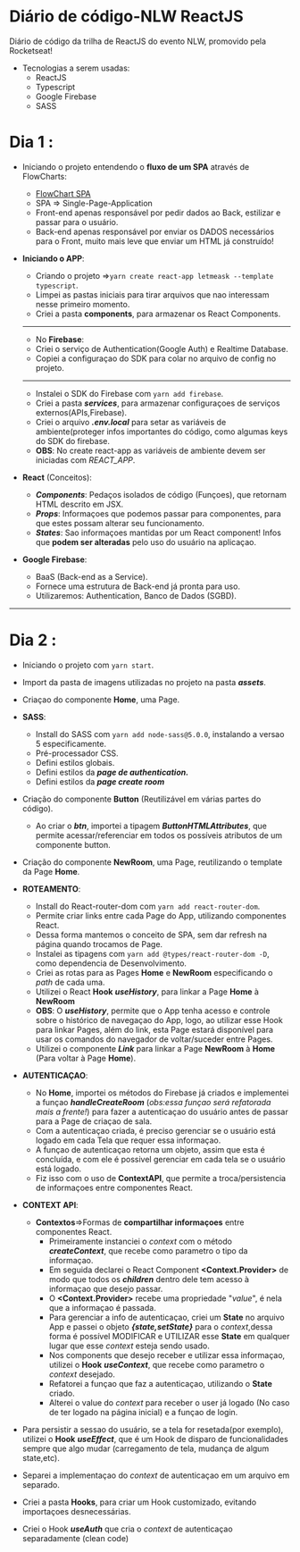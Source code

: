# Diário de código-NLW ReactJS

Diário de código da trilha de ReactJS do evento NLW, promovido pela Rocketseat!

 - Tecnologias a serem usadas:	
	 - ReactJS
	 - Typescript
	 - Google Firebase
	 - SASS

# Dia 1 : 

 - Iniciando o projeto entendendo o **fluxo de um SPA** através de FlowCharts:
	- [FlowChart SPA](https://whimsical.com/fluxo-spa-single-page-app-EiEQvGFrXsRczjjKJdYEPV)
	- SPA => Single-Page-Application
	- Front-end apenas responsável por pedir dados ao Back, estilizar e passar para o usuário.
	- Back-end apenas responsável por enviar os DADOS necessários para o Front, muito mais leve que enviar um HTML já construído!	 
			 

 - **Iniciando o APP**:
	- Criando o projeto =>`yarn create react-app letmeask --template typescript`.
	- Limpei as pastas iniciais para tirar arquivos que nao interessam nesse primeiro momento.
	- Criei a pasta **components**, para armazenar os React Components.
	- -----
	- No **Firebase**:
	- Criei o serviço de Authentication(Google Auth) e Realtime Database.
	- Copiei a configuraçao do SDK para colar no arquivo de config no projeto.
	- -----
	- Instalei o SDK do Firebase com `yarn add firebase`. 
	- Criei a pasta ***services***, para armazenar configuraçoes de serviços externos(APIs,Firebase).
	- Criei o arquivo ***.env.local*** para setar as variáveis de ambiente(proteger infos importantes do código, como algumas keys do SDK do firebase. 
	- **OBS**: No create react-app as variáveis de ambiente devem ser iniciadas com *REACT_APP*.
		 
 - **React** (Conceitos):
	- ***Components***: Pedaços isolados de código (Funçoes),  que retornam HTML descrito em JSX. 
	- ***Props***: Informaçoes que podemos passar para componentes, para que estes possam alterar seu funcionamento.
	- ***States***: Sao informaçoes mantidas por um React component! Infos que **podem ser alteradas** pelo uso do usuário na aplicaçao.
		 
 - **Google Firebase**:
	- BaaS (Back-end as a Service).
	- Fornece uma estrutura de Back-end já pronta para uso.
	- Utilizaremos: Authentication, Banco de Dados (SGBD).		 
---
 
# Dia 2 : 

 - Iniciando o projeto com `yarn start`.
 - Import da pasta de imagens utilizadas no projeto na pasta ***assets***.
 - Criaçao do componente **Home**, uma Page.  	
 - **SASS**:
 	-  Install do SASS com `yarn add node-sass@5.0.0`, instalando a versao 5 especificamente.
	- Pré-processador CSS.
	- Defini estilos globais.
	- Defini estilos da ***page de authentication.***
	- Defini estilos da ***page create room***
	
 - Criação do componente **Button** (Reutilizável em várias partes do código).
 	- Ao criar o ***btn***, importei a tipagem ***ButtonHTMLAttributes***, que permite acessar/referenciar em todos os possíveis atributos de um componente button.
 - Criação do componente **NewRoom**, uma Page, reutilizando o template da Page **Home**.

  - **ROTEAMENTO**:
  	- Install do React-router-dom com `yarn add react-router-dom`.
  	- Permite criar links entre cada Page do App, utilizando componentes React.
	- Dessa forma mantemos o conceito de SPA, sem dar refresh na página quando trocamos de Page.
	- Instalei as tipagens com `yarn add @types/react-router-dom -D`, como dependencia de Desenvolvimento.
	- Criei as rotas para as Pages **Home** e **NewRoom** especificando o *path* de cada uma.
	- Utilizei o React **Hook** ***useHistory***, para linkar a Page **Home** à **NewRoom** 
	- **OBS**: O ***useHistory***, permite que o App tenha acesso e controle sobre o histórico de navegaçao do App, logo, ao utilizar esse Hook para linkar Pages, além do link, esta Page estará disponível para usar os comandos do navegador de voltar/suceder entre Pages.
	- Utilizei o componente ***Link*** para linkar a Page **NewRoom** à **Home** (Para voltar à Page **Home**).
 - **AUTENTICAÇAO**:
	- No **Home**, importei os métodos do Firebase já criados e implementei a funçao ***handleCreateRoom*** (*obs:essa funçao será refatorada mais a frente!*) para fazer a autenticaçao do usuário antes de passar para a Page de criaçao de sala.
	- Com a autenticaçao criada, é preciso gerenciar se o usuário está logado em cada Tela que requer essa informaçao.
	- A funçao de autenticaçao retorna um objeto, assim que esta é concluída, e com ele é possivel gerenciar em cada tela se o usuário está logado. 
	- Fiz isso com o uso de **ContextAPI**, que permite a troca/persistencia de informaçoes entre componentes React.
	
 - **CONTEXT API**:
	- **Contextos**=>Formas de **compartilhar informaçoes** entre componentes React.
		- Primeiramente instanciei o *context* com o método ***createContext***, que recebe como parametro o tipo da informaçao.
		- Em seguida declarei o React Component **<Context.Provider>** de modo que todos os ***children*** dentro dele tem acesso à informaçao que desejo passar.
		- O **<Context.Provider>** recebe uma propriedade "*value*", é nela que a informaçao é passada.
		- Para gerenciar a info de autenticaçao, criei um **State** no arquivo App e passei o objeto ***{state,setState}*** para o *context*,dessa forma é possível MODIFICAR e UTILIZAR esse **State** em qualquer lugar que esse *context* esteja sendo usado.
		- Nos components que desejo receber e utilizar essa informaçao, utilizei o **Hook** ***useContext***, que recebe como parametro o *context* desejado.
		- Refatorei a funçao que faz a autenticaçao, utilizando o **State** criado.
		- Alterei o value do *context* para receber o user já logado (No caso de ter logado na página inicial) e a funçao de login.
 - Para persistir a sessao do usuário, se a tela for resetada(por exemplo), utilizei o **Hook** ***useEffect***, que é um Hook de disparo de funcionalidades sempre que algo mudar (carregamento de tela, mudança de algum state,etc).
 - Separei a implementaçao do *context* de autenticaçao em um arquivo em separado.
 - Criei a pasta **Hooks**, para criar um Hook customizado, evitando importaçoes desnecessárias.
 - Criei o Hook ***useAuth*** que cria o *context* de autenticaçao separadamente (clean code)
  

 
